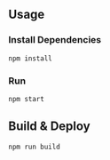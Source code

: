 ## Usage

### Install Dependencies

```
npm install
```

### Run

```
npm start
```

## Build & Deploy

```
npm run build
```
